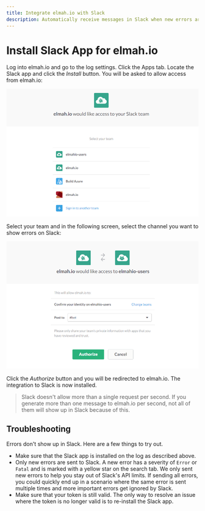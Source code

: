 ```yaml
---
title: Integrate elmah.io with Slack
description: Automatically receive messages in Slack when new errors are logged to elmah.io. With our Slack app, integrating Slack is only a few mouse clicks away.
---
```


# Install Slack App for elmah.io

Log into elmah.io and go to the log settings. Click the Apps tab. Locate the Slack app and click the *Install* button. You will be asked to allow access from elmah.io:

![Allow Slack access](images/slack_allow_access.png)

Select your team and in the following screen, select the channel you want to show errors on Slack:

![Select channel](images/slack_select_channel.png)

Click the _Authorize_ button and you will be redirected to elmah.io. The integration to Slack is now installed.

> Slack doesn't allow more than a single request per second. If you generate more than one message to elmah.io per second, not all of them will show up in Slack because of this.

## Troubleshooting

Errors don't show up in Slack. Here are a few things to try out.

* Make sure that the Slack app is installed on the log as described above.
* Only new errors are sent to Slack. A new error has a severity of `Error` or `Fatal` and is marked with a yellow star on the search tab. We only sent new errors to help you stay out of Slack's API limits. If sending all errors, you could quickly end up in a scenario where the same error is sent multiple times and more important errors get ignored by Slack.
* Make sure that your token is still valid. The only way to resolve an issue where the token is no longer valid is to re-install the Slack app.